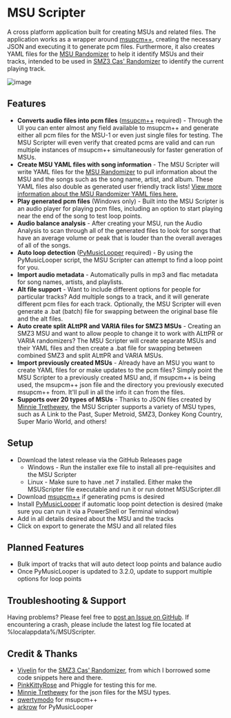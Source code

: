 # MSU Scripter

A cross platform application built for creating MSUs and related files. The application works as a wrapper around [msupcm++](https://github.com/qwertymodo/msupcmplusplus), creating the necessary JSON and executing it to generate pcm files. Furthermore, it also creates YAML files for the [MSU Randomizer](https://github.com/MattEqualsCoder/MSURandomizer) to help it identify MSUs and their tracks, intended to be used in [SMZ3 Cas' Randomizer](https://github.com/Vivelin/SMZ3Randomizer) to identify the current playing track.

![image](https://github.com/MattEqualsCoder/MSUScripter/assets/63823784/8aa52ce7-06e5-4405-aa83-33fbaba42e9d)

## Features

- **Converts audio files into pcm files** ([msupcm++](https://github.com/qwertymodo/msupcmplusplus) required) - Through the UI you can enter almost any field available to msupcm++ and generate either all pcm files for the MSU-1 or even just single files for testing. The MSU Scripter will even verify that created pcms are valid and can run multiple instances of msupcm++ simultaneously for faster generation of MSUs.
- **Create MSU YAML files with song information** - The MSU Scripter will write YAML files for the [MSU Randomizer](https://github.com/MattEqualsCoder/MSURandomizer) to pull information about the MSU and the songs such as the song name, artist, and album. These YAML files also double as generated user friendly track lists! [View more information about the MSU Randomizer YAML files here.](https://github.com/MattEqualsCoder/MSURandomizer/blob/main/Docs/yaml.md)
- **Play generated pcm files** (Windows only) - Built into the MSU Scripter is an audio player for playing pcm files, including an option to start playing near the end of the song to test loop points.
- **Audio balance analysis** - After creating your MSU, run the Audio Analysis to scan through all of the generated files to look for songs that have an average volume or peak that is louder than the overall averages of all of the songs.
- **Auto loop detection** ([PyMusicLooper](https://github.com/arkrow/PyMusicLooper) required) - By using the PyMusicLooper script, the MSU Scripter can attempt to find a loop point for you.
- **Import audio metadata** - Automatically pulls in mp3 and flac metadata for song names, artists, and playlists.
- **Alt file support** - Want to include different options for people for particular tracks? Add multiple songs to a track, and it will generate different pcm files for each track. Optionally, the MSU Scripter will even generate a .bat (batch) file for swapping between the original base file and the alt files.
- **Auto create split ALttPR and VARIA files for SMZ3 MSUs** - Creating an SMZ3 MSU and want to allow people to change it to work with ALttPR or VARIA randomizers? The MSU Scripter will create separate MSUs and their YAML files and then create a .bat file for swapping between combined SMZ3 and split ALttPR and VARIA MSUs.
- **Import previously created MSUs** - Already have an MSU you want to create YAML files for or make updates to the pcm files? Simply point the MSU Scripter to a previously created MSU and, if msupcm++ is being used, the msupcm++ json file and the directory you previously executed msupcm++ from. It'll pull in all the info it can from the files.
- **Supports over 20 types of MSUs** - Thanks to JSON files created by [Minnie Trethewey](https://github.com/miketrethewey), the MSU Scripter supports a variety of MSU types, such as A Link to the Past, Super Metroid, SMZ3, Donkey Kong Country, Super Mario World, and others!

## Setup

- Download the latest release via the GitHub Releases page
    - Windows - Run the installer exe file to install all pre-requisites and the MSU Scripter
    - Linux - Make sure to have .net 7 installed. Either make the MSUScripter file executable and run it or run dotnet MSUScripter.dll
- Download [msupcm++](https://github.com/qwertymodo/msupcmplusplus) if generating pcms is desired
- Install [PyMusicLooper](https://github.com/arkrow/PyMusicLooper) if automatic loop point detection is desired (make sure you can run it via a PowerShell or Terminal window)
- Add in all details desired about the MSU and the tracks
- Click on export to generate the MSU and all related files

## Planned Features

- Bulk import of tracks that will auto detect loop points and balance audio
- Once PyMusicLooper is updated to 3.2.0, update to support multiple options for loop points

## Troubleshooting & Support

Having problems? Please feel free to [post an Issue on GitHub](). If encountering a crash, please include the latest log file located at %localappdata%/MSUScripter.

## Credit & Thanks

- [Vivelin](https://vivelin.net/) for the [SMZ3 Cas' Randomizer](https://github.com/Vivelin/SMZ3Randomizer), from which I borrowed some code snippets here and there.
- [PinkKittyRose](https://www.twitch.tv/pinkkittyrose) and Phiggle for testing this for me.
- [Minnie Trethewey](https://github.com/miketrethewey) for the json files for the MSU types.
- [qwertymodo](https://github.com/qwertymodo) for msupcm++ 
- [arkrow](https://github.com/arkrow) for PyMusicLooper
